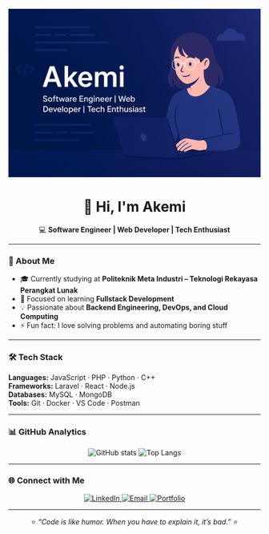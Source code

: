 <!-- Banner (opsional, upload ke repo dulu lalu ganti link) -->
<p align="center">
  <img src="https://github.com/akemihideki28/akemihideki28/blob/main/ChatGPT%20Image%2016%20Sep%202025,%2015.21.51.png?raw=true" alt="Akemi Banner" width="900"/>
</p>

<h1 align="center">👋 Hi, I'm Akemi</h1>
<p align="center">
  💻 <b>Software Engineer | Web Developer | Tech Enthusiast</b>  
</p>

---

### 🚀 About Me
- 🎓 Currently studying at **Politeknik Meta Industri – Teknologi Rekayasa Perangkat Lunak**  
- 🌱 Focused on learning **Fullstack Development**  
- 💡 Passionate about **Backend Engineering, DevOps, and Cloud Computing**  
- ⚡ Fun fact: I love solving problems and automating boring stuff  

---

### 🛠️ Tech Stack
<p>
  <b>Languages:</b> JavaScript · PHP · Python · C++  
  <br>
  <b>Frameworks:</b> Laravel · React · Node.js  
  <br>
  <b>Databases:</b> MySQL · MongoDB  
  <br>
  <b>Tools:</b> Git · Docker · VS Code · Postman  
</p>

---

### 📊 GitHub Analytics
<p align="center">
  <img src="https://github-readme-stats.vercel.app/api?username=akemihideki28&show_icons=true&theme=tokyonight" alt="GitHub stats" height="160"/>
  <img src="https://github-readme-stats.vercel.app/api/top-langs/?username=akemihideki28&layout=compact&theme=tokyonight" alt="Top Langs" height="160"/>
</p>

---

### 🌐 Connect with Me
<p align="center">
  <a href="https://www.linkedin.com/in/raffi-bhanu-januar-pratama-7b3631318/">
    <img src="https://img.shields.io/badge/LinkedIn-0A66C2?logo=linkedin&logoColor=white" alt="LinkedIn"/>
  </a>
  <a href="mailto:raffijanuarpratama9760@gmail.com">
    <img src="https://img.shields.io/badge/Email-D14836?logo=gmail&logoColor=white" alt="Email"/>
  </a>
  <a href="https://akemihideki28.github.io">
    <img src="https://img.shields.io/badge/Portfolio-000?logo=vercel&logoColor=white" alt="Portfolio"/>
  </a>
</p>

---

<p align="center">
  ⭐️ <i>“Code is like humor. When you have to explain it, it’s bad.”</i> ⭐️
</p>
